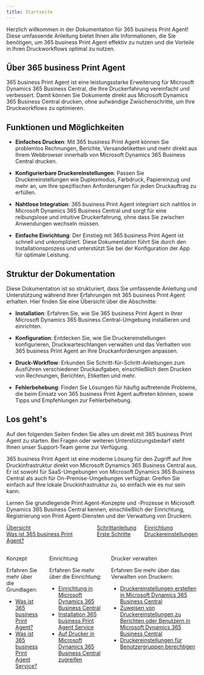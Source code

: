 ```yaml
---
title: Startseite
---
```


Herzlich willkommen in der Dokumentation für 365 business Print Agent! Diese umfassende Anleitung bietet Ihnen alle Informationen, die Sie benötigen, um 365 business Print Agent effektiv zu nutzen und die Vorteile in Ihren Druckworkflows optimal zu nutzen.

## Über 365 business Print Agent

365 business Print Agent ist eine leistungsstarke Erweiterung für Microsoft Dynamics 365 Business Central, die Ihre Druckerfahrung vereinfacht und verbessert. Damit können Sie Dokumente direkt aus Microsoft Dynamics 365 Business Central drucken, ohne aufwändige Zwischenschritte, um Ihre Druckworkflows zu optimieren.

## Funktionen und Möglichkeiten

- **Einfaches Drucken**: Mit 365 business Print Agent können Sie problemlos Rechnungen, Berichte, Versandetiketten und mehr direkt aus Ihrem Webbrowser innerhalb von Microsoft Dynamics 365 Business Central drucken.

- **Konfigurierbare Druckereinstellungen**: Passen Sie Druckereinstellungen wie Duplexmodus, Farbdruck, Papiereinzug und mehr an, um Ihre spezifischen Anforderungen für jeden Druckauftrag zu erfüllen.

- **Nahtlose Integration**: 365 business Print Agent integriert sich nahtlos in Microsoft Dynamics 365 Business Central und sorgt für eine reibungslose und intuitive Druckerfahrung, ohne dass Sie zwischen Anwendungen wechseln müssen.

- **Einfache Einrichtung**: Der Einstieg mit 365 business Print Agent ist schnell und unkompliziert. Diese Dokumentation führt Sie durch den Installationsprozess und unterstützt Sie bei der Konfiguration der App für optimale Leistung.

## Struktur der Dokumentation

Diese Dokumentation ist so strukturiert, dass Sie umfassende Anleitung und Unterstützung während Ihrer Erfahrungen mit 365 business Print Agent erhalten. Hier finden Sie eine Übersicht über die Abschnitte:

- **Installation**: Erfahren Sie, wie Sie 365 business Print Agent in Ihrer Microsoft Dynamics 365 Business Central-Umgebung installieren und einrichten.

- **Konfiguration**: Entdecken Sie, wie Sie Druckereinstellungen konfigurieren, Druckwarteschlangen verwalten und das Verhalten von 365 business Print Agent an Ihre Druckanforderungen anpassen.

- **Druck-Workflow**: Erkunden Sie Schritt-für-Schritt-Anleitungen zum Ausführen verschiedener Druckaufgaben, einschließlich dem Drucken von Rechnungen, Berichten, Etiketten und mehr.

- **Fehlerbehebung**: Finden Sie Lösungen für häufig auftretende Probleme, die beim Einsatz von 365 business Print Agent auftreten können, sowie Tipps und Empfehlungen zur Fehlerbehebung.

## Los geht's

Auf den folgenden Seiten finden Sie alles um direkt mit 365 business Print Agent zu starten. Bei Fragen oder weiteren Unterstützungsbedarf steht Ihnen unser Support-Team gerne zur Verfügung.

365 business Print Agent ist eine moderne Lösung für den Zugriff auf Ihre Druckinfrastruktur direkt von Microsoft Dynamics 365 Business Central aus. Er ist sowohl für SaaS-Umgebungen von Microsoft Dynamics 365 Business Central als auch für On-Premise-Umgebungen verfügbar. Greifen Sie einfach auf Ihre lokale Druckinfrastruktur zu, so einfach wie es nur sein kann.

Lernen Sie grundlegende Print Agent-Konzepte und -Prozesse in Microsoft Dynamics 365 Business Central kennen, einschließlich der Einrichtung, Registrierung von Print Agent-Diensten und der Verwaltung von Druckern.

<div class="columns">
    <div>
        <a href="print-agent-whatis.md">
            <div>
                <div><i class="fa-duotone fa-thin fa-map" style="--fa-secondary-color: #00b7c3"></i></div>
                <div>&Uuml;bersicht</div>
                <div>Was ist 365 business Print Agent?</div>
            </div>
        </a>
    </div>
    <div>
        <a href="get-started.md">
            <div>
                <div><i class="fa-duotone fa-thin fa-ballot-check" style="--fa-secondary-color: #00b7c3"></i></div>
                <div>Schrittanleitung</div>
                <div>Erste Schritte</div>
            </div>
        </a>
    </div>
    <div>
        <a href="printer-configuration.md">
            <div>
                <div><i class="fa-duotone fa-thin fa-book-open-cover" style="--fa-secondary-color: #00b7c3"></i></div>
                <div>Einrichtung</div>
                <div>Druckereinstellungen</div>
            </div>
        </a>
    </div>
</div>

<div class="columns" style="margin-top: 30px;">
    <div>
        <span class="columns-title">Konzept</span>
        <p>
            Erfahren Sie mehr über die Grundlagen:
            <ul class="fa-ul">
                <li><span class="fa-li"><i class="fa-duotone fa-thin fa-pen-ruler fa-lg" style="--fa-secondary-color: #00b7c3"></i></span><a href="print-agent-whatis.md">Was ist 365 business Print Agent?</a></li>
                <li><span class="fa-li"><i class="fa-duotone fa-thin fa-sitemap fa-lg" style="--fa-secondary-color: #00b7c3"></i></span><a href="print-agent-client-whatis.md">Was ist 365 business Print Agent Service?</a></li>
            </ul>            
        </p>
    </div>
    <div>
        <span class="columns-title">Einrichtung</span>
        <p>
            Erfahren Sie mehr über die Einrichtung:
            <ul class="fa-ul">
                <li><span class="fa-li"><i class="fa-duotone fa-thin fa-screwdriver-wrench fa-lg" style="--fa-secondary-color: #00b7c3"></i></span><a href="setup.md">Einrichtung in Microsoft Dynamics 365 Business Central</a></li>
                <li><span class="fa-li"><i class="fa-duotone fa-thin fa-gear fa-lg" style="--fa-secondary-color: #00b7c3"></i></span><a href="print-agent-service-installation.md">Installation 365 business Print Agent Service</a></li>
                <li><span class="fa-li"><i class="fa-duotone fa-thin fa-print fa-lg" style="--fa-secondary-color: #00b7c3"></i></span><a href="printer.md">Auf Drucker in Microsoft Dynamics 365 Business Central zugreifen</a></li>
            </ul>
        </p>
    </div>
    <div>
         <span class="columns-title">Drucker verwalten</span>
             <p>
                Erfahren Sie mehr über das Verwalten von Druckern:
                <ul class="fa-ul">
                    <li><span class="fa-li"><i class="fa-duotone fa-thin fa-print fa-lg" style="--fa-secondary-color: #00b7c3"></i></span><a href="printer-configuration.md">Druckereinstellungen erstellen in Microsoft Dynamics 365 Business Central</a></li>
                    <li><span class="fa-li"><i class="fa-duotone fa-thin fa-user-plus fa-lg" style="--fa-secondary-color: #00b7c3"></i></span><a href="printer-configuration.md#druckereinstellungen">Zuweisen von Druckereinstellungen zu Berichten oder Benutzern in Microsoft Dynamics 365 Business Central</a></li>
                    <li><span class="fa-li"><i class="fa-duotone fa-thin fa-users fa-lg" style="--fa-secondary-color: #00b7c3"></i></span><a href="printer-access-permission.md">Druckereinstellungen für Benutzergruppen berechtigen</a></li>
                </ul>
            </p>
    </div>
</div>